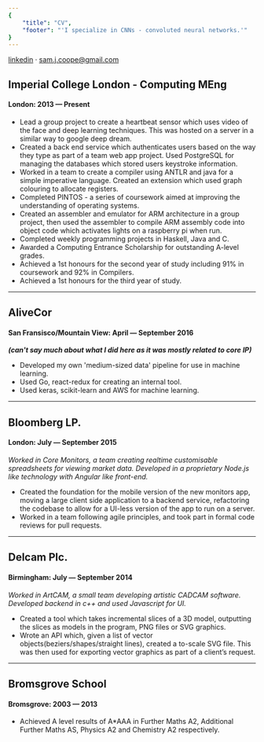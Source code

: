 ```yaml
---
{
    "title": "CV",
    "footer": "'I specialize in CNNs - convoluted neural networks.'"
}
---
```


[linkedin](https://uk.linkedin.com/in/samcoope)  ·  sam.j.coope@gmail.com

## Imperial College London - Computing MEng  
#### London: 2013 — Present
* Lead a group project to create a heartbeat sensor which uses video of the face and deep learning techniques. This was hosted on a server in a similar way to google deep dream.
* Created a back end service which authenticates users based on the way they type as part of a team web app project. Used PostgreSQL for managing the databases which stored users keystroke information.
* Worked in a team to create a compiler using ANTLR and java for a simple imperative language. Created an extension which used graph colouring to allocate registers.
* Completed PINTOS - a series of coursework aimed at improving the understanding of operating systems.
* Created an assembler and emulator for ARM architecture in a group project, then used the assembler to compile ARM assembly code into object code which activates lights on a raspberry pi when run.
* Completed weekly programming projects in Haskell, Java and C.
* Awarded a Computing Entrance Scholarship for outstanding A-level grades.
* Achieved a 1st honours for the second year of study including 91% in coursework and 92% in Compilers.
* Achieved a 1st honours for the third year of study.

---

## AliveCor
#### San Fransisco/Mountain View: April — September 2016
***(can't say much about what I did here as it was mostly related to core IP)***
* Developed my own 'medium-sized data' pipeline for use in machine learning.
* Used Go, react-redux for creating an internal tool.
* Used keras, scikit-learn and AWS for machine learning.

---

## Bloomberg LP.  
#### London: July — September 2015
*Worked in Core Monitors, a team creating realtime customisable spreadsheets for viewing market data. Developed in a proprietary Node.js like technology with Angular like front-end.*
* Created the foundation for the mobile version of the new monitors app, moving a large client side application to a backend service, refactoring the codebase to allow for a UI-less version of the app to run on a server.
* Worked in a team following agile principles, and took part in formal code reviews for pull requests.

---

## Delcam Plc.  
#### Birmingham: July — September 2014
*Worked in ArtCAM, a small team developing artistic CADCAM software. Developed backend in c++ and used Javascript for UI.*
* Created a tool which takes incremental slices of a 3D model, outputting the slices as models in the program, PNG files or SVG graphics.
* Wrote an API which, given a list of vector objects(beziers/shapes/straight lines), created a to-scale SVG file. This was then used for exporting vector graphics as part of a client’s request.

---

## Bromsgrove School  
#### Bromsgrove: 2003 — 2013
* Achieved A level results of A*AAA in Further Maths A2, Additional Further Maths AS, Physics A2 and Chemistry A2 respectively.
